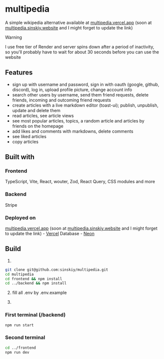 # multipedia

A simple wikipedia alternative available at [multipedia.vercel.app](https://multipedia.vercel.app/) (soon at [multipedia.sinskiy.website](https://multipedia.vercel.app) and I might forget to update the link)

> [!WARNING]
> I use free tier of Render and server spins down after a period of inactivity, so you'll probably have to wait for about 30 seconds before you can use the website

## Features

- sign up with username and password, sign in with oauth (google, github, discord), log in, upload profile picture, change account info
- search other users by username, send them friend requests, delete friends, incoming and outcoming friend requests
- create articles with a live markdown editor (toast-ui); publish, unpublish, update and delete them
- read articles, see article views
- see most popular articles, topics, a random article and articles by friends on the homepage
- add likes and comments with markdowns, delete comments
- see liked articles
- copy articles

## Built with

### Frontend

TypeScript, Vite, React, wouter, Zod, React Query, CSS modules and more

### Backend

Stripe

### Deployed on

[multipedia.vercel.app](https://multipedia.vercel.app/) (soon at [multipedia.sinskiy.website](https://multipedia.vercel.app) and I might forget to update the link) - [Vercel](https://vercel.com)
Database - [Neon](https://neon.tech)

## Build

1.

```bash
git clone git@github.com:sinskiy/multipedia.git
cd multipedia
cd frontend && npm install
cd ../backend && npm install
```

2. fill all .env by .env.example

3.

### First terminal (/backend)

```bash
npm run start
```

### Second terminal

```bash
cd ../frontend
npm run dev
```
